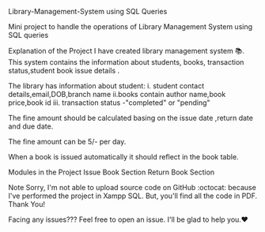Library-Management-System using SQL Queries

Mini project to handle the operations of Library Management System using SQL queries 

Explanation of the Project
I have created library management system 📚. This system contains the information about students, books, transaction status,student book issue details .

The library has information about student:
i. student contact details,email,DOB,branch name
ii.books contain author name,book price,book id
iii. transaction status -"completed" or "pending"


The fine amount should be calculated basing on the issue date ,return date and due date.

The fine amount can be 5/- per day.

When a book is issued automatically it should reflect in the book table.

Modules in the Project
Issue Book Section
Return Book Section

Note
Sorry, I'm not able to upload source code on GitHub :octocat: because I've performed the project in Xampp SQL. But, you'll find all the code in PDF. Thank You!

Facing any issues???
Feel free to open an issue. I'll be glad to help you.❤️
